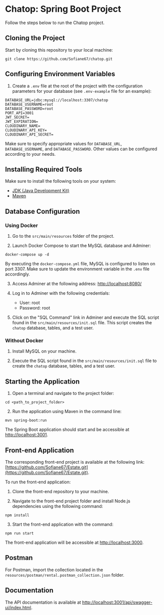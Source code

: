 # Chatop: Spring Boot Project

Follow the steps below to run the Chatop project.

## Cloning the Project

Start by cloning this repository to your local machine:

```shell
git clone https://github.com/Sofiane67/chatop.git
```

## Configuring Environment Variables

1. Create a `.env` file at the root of the project with the configuration parameters for your database (see `.env-example` file for an example):

```properties
DATABASE_URL=jdbc:mysql://localhost:3307/chatop
DATABASE_USERNAME=root
DATABASE_PASSWORD=root
PORT_API=3001
JWT_SECRET=
JWT_EXPIRATION=
CLOUDINARY_NAME=
CLOUDINARY_API_KEY=
CLOUDINARY_API_SECRET=
```

Make sure to specify appropriate values for `DATABASE_URL`, `DATABASE_USERNAME`, and `DATABASE_PASSWORD`. Other values can be configured according to your needs.

## Installing Required Tools

Make sure to install the following tools on your system:

- [JDK (Java Development Kit)](https://www.oracle.com/java/technologies/javase-downloads.html)
- [Maven](https://maven.apache.org/download.cgi)

## Database Configuration

### Using Docker

1. Go to the `src/main/resources` folder of the project.

2. Launch Docker Compose to start the MySQL database and Adminer:

```shell
docker-compose up -d
```

By executing the `docker-compose.yml` file, MySQL is configured to listen on port 3307. Make sure to update the environment variable in the `.env` file accordingly.

3. Access Adminer at the following address: [http://localhost:8080/](http://localhost:8080/)

4. Log in to Adminer with the following credentials:

   - User: root
   - Password: root

5. Click on the "SQL Command" link in Adminer and execute the SQL script found in the `src/main/resources/init.sql` file. This script creates the `chatop` database, tables, and a test user.

### Without Docker

1. Install MySQL on your machine.

2. Execute the SQL script found in the `src/main/resources/init.sql` file to create the `chatop` database, tables, and a test user.

## Starting the Application

1. Open a terminal and navigate to the project folder:

```shell
cd <path_to_project_folder>
```

2. Run the application using Maven in the command line:

```shell
mvn spring-boot:run
```

The Spring Boot application should start and be accessible at [http://localhost:3001](http://localhost:3001).

## Front-end Application

The corresponding front-end project is available at the following link: [https://github.com/Sofiane67/Estate.git](https://github.com/Sofiane67/Estate.git).

To run the front-end application:

1. Clone the front-end repository to your machine.

2. Navigate to the front-end project folder and install Node.js dependencies using the following command:

```shell
npm install
```

3. Start the front-end application with the command:

```shell
npm run start
```

The front-end application will be accessible at [http://localhost:3000](http://localhost:3000).

## Postman

For Postman, import the collection located in the `resources/postman/rental.postman_collection.json` folder.

## Documentation

The API documentation is available at [http://localhost:3001/api/swagger-ui/index.html](http://localhost:3001/api/swagger-ui/index.html).